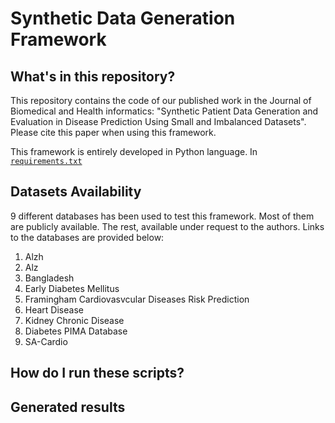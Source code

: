 # Synthetic Data Generation Framework

## What's in this repository?

This repository contains the code of our published work in the Journal of Biomedical and Health informatics: "Synthetic Patient Data Generation and 
Evaluation in Disease Prediction Using Small and Imbalanced Datasets". Please cite this paper when using this framework. 

This framework is entirely developed in Python language. In [`requirements.txt`](requirements.txt)

## Datasets Availability 

9 different databases has been used to test this framework. Most of them are publicly available. The rest, available under request to the authors. Links to the databases are provided below: 
1) Alzh
2) Alz
3) Bangladesh 
4) Early Diabetes Mellitus 
5) Framingham Cardiovasvcular Diseases Risk Prediction
6) Heart Disease
7) Kidney Chronic Disease
8) Diabetes PIMA Database
9) SA-Cardio

## How do I run these scripts?


## Generated results 

